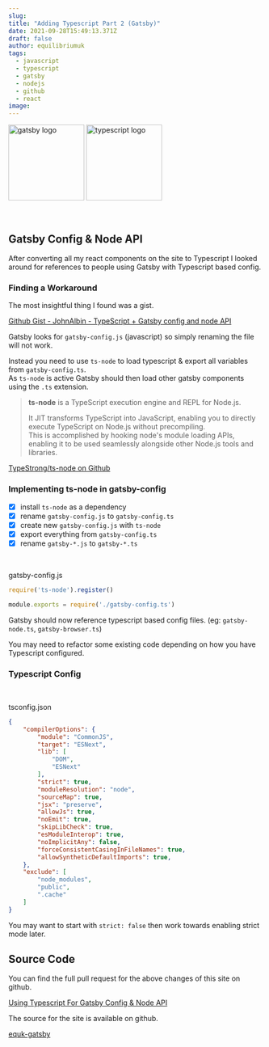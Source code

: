 ```yaml
---
slug:
title: "Adding Typescript Part 2 (Gatsby)"
date: 2021-09-28T15:49:13.371Z
draft: false
author: equilibriumuk
tags:
  - javascript
  - typescript
  - gatsby
  - nodejs
  - github
  - react
image:
---
```


<p class="text-center"><img src="/media/logos/gatsby.svg" alt="gatsby logo" width="150px" class="inline"> <img src="/media/logos/typescript.svg" alt="typescript logo" width="150px" class="inline"></p>

<br />

## Gatsby Config & Node API

After converting all my react components on the site to Typescript I looked around for references to people using Gatsby with Typescript based config.

### Finding a Workaround

The most insightful thing I found was a gist.

<i class="fa fa-code-fork git-fork"></i> <a href="https://gist.github.com/JohnAlbin/2fc05966624dffb20f4b06b4305280f9" target="_blank" rel="noopener noreferrer">Github Gist - JohnAlbin - TypeScript + Gatsby config and node API</a>



Gatsby looks for `gatsby-config.js` (javascript) so simply renaming the file will not work.

Instead you need to use `ts-node` to load typescript & export all variables from `gatsby-config.ts`.<br />
As `ts-node` is active Gatsby should then load other gatsby components using the `.ts` extension.

<blockquote>
<p><strong>ts-node</strong> is a TypeScript execution engine and REPL for Node.js.</p>

It JIT transforms TypeScript into JavaScript, enabling you to directly execute TypeScript on Node.js without precompiling.<br />
This is accomplished by hooking node's module loading APIs, enabling it to be used seamlessly alongside other Node.js tools and libraries.
</blockquote>

<i class="fa fa-link"></i> <a href="https://github.com/TypeStrong/ts-node" target="_blank" rel="noopener noreferrer">TypeStrong/ts-node on Github</a>

### Implementing ts-node in gatsby-config

- [x] install `ts-node` as a dependency
- [x] rename `gatsby-config.js` to `gatsby-config.ts`
- [x] create new `gatsby-config.js` with `ts-node`
- [x] export everything from `gatsby-config.ts`
- [x] rename `gatsby-*.js` to `gatsby-*.ts`

<br />

<i class="fa fa-file-code-o git-fork"></i> gatsby-config.js

```js
require('ts-node').register()

module.exports = require('./gatsby-config.ts')
```

Gatsby should now reference typescript based config files. (eg: `gatsby-node.ts`, `gatsby-browser.ts`)

<article class="message is-danger">
  <div class="message-body">
    <i class="fa fa-info-circle"></i> You may need to refactor some existing code depending on how you have Typescript configured.
  </div>
</article>

### Typescript Config

<br />

<i class="fa fa-file-code-o git-fork"></i> tsconfig.json

```json
{
    "compilerOptions": {
        "module": "CommonJS",
        "target": "ESNext",
        "lib": [
            "DOM",
            "ESNext"
        ],
        "strict": true,
        "moduleResolution": "node",
        "sourceMap": true,
        "jsx": "preserve",
        "allowJs": true,
        "noEmit": true,
        "skipLibCheck": true,
        "esModuleInterop": true,
        "noImplicitAny": false,
        "forceConsistentCasingInFileNames": true,
        "allowSyntheticDefaultImports": true,
    },
    "exclude": [
        "node_modules",
        "public",
        ".cache"
    ]
}
```

<article class="message is-info">
  <div class="message-body">
    <i class="fa fa-info-circle"></i> You may want to start with <code class="language-text">strict: false</code> then work towards enabling strict mode later.
  </div>
</article>

## Source Code

You can find the full pull request for the above changes of this site on github.

<i class="fa fa-code-fork git-fork"></i> <a href="https://github.com/equk/equk-gatsby/pull/9" target="_blank" rel="noopener noreferrer">Using Typescript For Gatsby Config & Node API</a>

The source for the site is available on github.

<a class="github" href="https://github.com/equk/equk-gatsby" aria-label="View on GitHub" target="_blank" rel="noopener noreferrer"><i class="fa fa-github"></i> equk-gatsby</a>